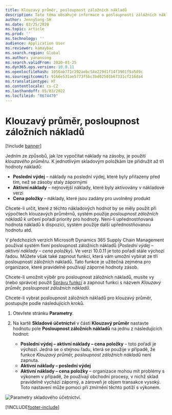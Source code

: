 ```yaml
---
title: Klouzavý průměr, posloupnost záložních nákladů
description: Toto téma obsahuje informace o posloupnosti záložních nákladů pro výpočty klouzavých průměrů v Microsoft Dynamics 365 Supply Chain Management.
author: JennySong-SH
ms.date: 03/25/2020
ms.topic: article
ms.prod: ''
ms.technology: ''
audience: Application User
ms.reviewer: kamaybac
ms.search.region: Global
ms.author: yanansong
ms.search.validFrom: 2020-03-25
ms.dyn365.ops.version: 10.0.11
ms.openlocfilehash: 1056ab771c292aebc54e229d1f14f3901f9a5d9c
ms.sourcegitcommit: 9166e531ae5773f5bc3bd02501b67331cf216da4
ms.translationtype: HT
ms.contentlocale: cs-CZ
ms.lasthandoff: 05/03/2022
ms.locfileid: "8674470"
---
```

# <a name="moving-average-fallback-cost-sequence"></a>Klouzavý průměr, posloupnost záložních nákladů

[!include [banner](../includes/banner.md)]

Jedním ze způsobů, jak lze vypočítat náklady na zásoby, je použití _klouzavého průměru_. K jednotlivým skladovým položkám lze přidružit až tři hodnoty nákladů:

- **Poslední výdej** – náklady na poslední výdej, které byly přiřazeny před tím, než se zásoby staly zápornými
- **Aktivní náklady** – nejnovější náklady, které byly aktivovány v nákladové verzi
- **Cena položky** – náklady, které jsou zadány pro uvolněný produkt

Chcete-li určit, které z těchto nákladových hodnot by se měly použít při výpočtech klouzavých průměrnů, systém použije _posloupnost záložních nákladů_ k určení pořadí priority pro hodnoty. Není-li upřednostňovaná hodnota nákladů k dispozici, systém použije další upřednostňovanou hodnotu atd.

V předchozích verzích Microsoft Dynamics 365 Supply Chain Management používal systém fixní posloupnost záložních nákladů (_Poslední výdej – aktivní náklady – cena položky_). Ve verzi 10.0.11 je toto pořadí stále výchozí řadou. Můžete však také zapnout funkci, která vám umožní vybírat ze tří posloupností záložních nákladů. Tato funkce je užitečná zejména pro organizace, které pravidelně používají záporné hodnoty zásob.

Chcete-li umožnit výběr pro posloupnost záložních nákladů, musíte vy (nebo správce) použít [Správu funkcí](../../fin-ops-core/fin-ops/get-started/feature-management/feature-management-overview.md) a zapnout funkci s názvem _Klouzavý průměr, posloupnost záložních nákladů_.

Chcete-li vybrat posloupnost záložních nákladů pro klouzavý průměr, postupujte podle následujících kroků.

1. Otevřete stránku **Parametry**.
2. Na kartě **Skladové účetnictví** v části **Klouzavý průměr** nastavte hodnotu pole **Posloupnost záložních nákladů** na jednu z následujících hodnot:

    - **Poslední výdej – aktivní náklady – cena položky** – toto pořadí je výchozí. Jedná se o stejnou řadu, která se použije v případě, že funkce _Klouzavý průměr, posloupnost záložních nákladů_ není zapnuta.
    - **Aktivní náklady – poslední výdej**
    - **Aktivní náklady – cena položky** – organizace mohou mít problémy s výkonem v případě, že používají obchodní procesy, v nichž sklad pravidelně vychází záporný, a zároveň je objem transakce vysoký. Toto nastavení může pomoci při zmírnění těchto potíží s výkonem.

![Parametry skladového účetnictví.](media/inventory-accounting-parameters.png "Parametry skladového účetnictví")


[!INCLUDE[footer-include](../../includes/footer-banner.md)]